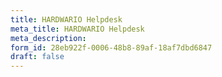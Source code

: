 ```yaml
---
title: HARDWARIO Helpdesk
meta_title: HARDWARIO Helpdesk
meta_description:
form_id: 28eb922f-0006-48b8-89af-18af7dbd6847
draft: false
---
```

